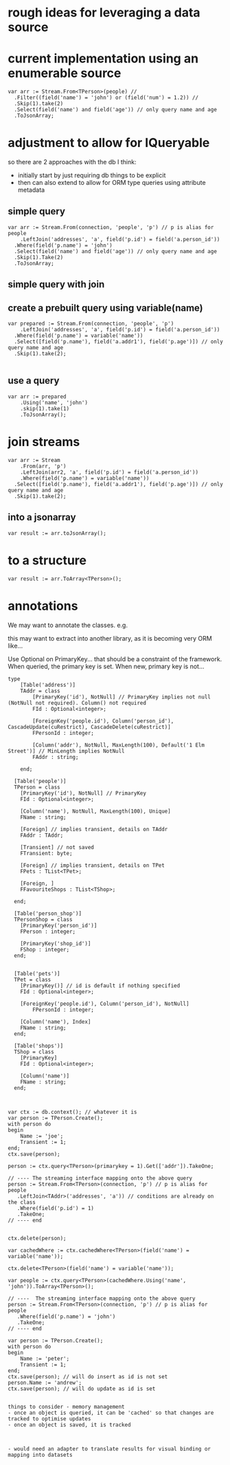 # rough ideas for leveraging a data source


# current implementation using an enumerable source
```
var arr := Stream.From<TPerson>(people) //
  .Filter((field('name') = 'john') or (field('num') = 1.2)) //
  .Skip(1).take(2)
  .Select(field('name') and field('age')) // only query name and age
  .ToJsonArray; 
```
# adjustment to allow for IQueryable


so there are 2 approaches with the db I think:
- initially start by just requiring db things to be explicit
- then can also extend to allow for ORM type queries using attribute metadata

## simple query

```  
var arr := Stream.From(connection, 'people', 'p') // p is alias for people
	.LeftJoin('addresses', 'a', field('p.id') = field('a.person_id'))
  .Where(field('p.name') = 'john')
  .Select(field('name') and field('age')) // only query name and age
  .Skip(1).Take(2)
  .ToJsonArray; 
```

## simple query with join
  
## create a prebuilt query using variable(name)

```
var prepared := Stream.From(connection, 'people', 'p')
	.LeftJoin('addresses', 'a', field('p.id') = field('a.person_id'))
  .Where(field('p.name') = variable('name'))
  .Select([field('p.name'), field('a.addr1'), field('p.age')]) // only query name and age
  .Skip(1).take(2);
  
```
  
## use a query
```  
var arr := prepared
	.Using('name', 'john')
	.skip(1).take(1)
	.ToJsonArray();
```
	
# join streams
```
var arr := Stream
	.From(arr, 'p')
	.LeftJoin(arr2, 'a', field('p.id') = field('a.person_id'))
	.Where(field('p.name') = variable('name'))
  .Select([field('p.name'), field('a.addr1'), field('p.age')]) // only query name and age
  .Skip(1).take(2);
```
## into a jsonarray
```
var result := arr.toJsonArray();
```

# to a structure

```
var result := arr.ToArray<TPerson>();

```

# annotations

We may want to annotate the classes. e.g.

this may want to extract into another library, as it is becoming very ORM like...

Use Optional on PrimaryKey... that should be a constraint of the framework. When queried, the primary key is set. When new, primary key is not...

```
type
	[Table('address')]
	TAddr = class
		[PrimaryKey('id'), NotNull] // PrimaryKey implies not null (NotNull not required). Column() not required
 		FId : Optional<integer>;
		
		[ForeignKey('people.id'), Column('person_id'), CascadeUpdate(cuRestrict), CascadeDelete(cuRestrict)]
		FPersonId : integer;
		
		[Column('addr'), NotNull, MaxLength(100), Default('1 Elm Street')] // MinLength implies NotNull
		FAddr : string;
		
	end;
	
  [Table('people')]
  TPerson = class
    [PrimaryKey('id'), NotNull] // PrimaryKey 
  	FId : Optional<integer>;
  	
  	[Column('name'), NotNull, MaxLength(100), Unique]
  	FName : string;
  	
  	[Foreign] // implies transient, details on TAddr
  	FAddr : TAddr;
  	
  	[Transient] // not saved
  	FTransient: byte;	
  	
  	[Foreign] // implies transient, details on TPet
  	FPets : TList<TPet>;
  	
  	[Foreign, ]
  	FFavouriteShops : TList<TShop>;
  	
  end;
  
  [Table('person_shop')]
  TPersonShop = class
  	[PrimaryKey('person_id')]
  	FPerson : integer;
  	
  	[PrimaryKey('shop_id')]
  	FShop : integer;
  end;
  

  [Table('pets')]
  TPet = class
  	[PrimaryKey()] // id is default if nothing specified
  	FId : Optional<integer>;
  	
  	[ForeignKey('people.id'), Column('person_id'), NotNull]
		FPersonId : integer;
  	
  	[Column('name'), Index]
  	FName : string;
  end;
  
  [Table('shops')]
  TShop = class
  	[PrimaryKey]
  	FId : Optional<integer>;
  	
  	[Column('name')]
  	FName : string;
  end;
  
  
```
	var ctx := db.context(); // whatever it is
	var person := TPerson.Create();
	with person do 
	begin
		Name := 'joe';
		Transient := 1;
	end;
	ctx.save(person); 
	 
	person := ctx.query<TPerson>(primarykey = 1).Get(['addr']).TakeOne;
	
	// ---- The streaming interface mapping onto the above query
	person := Stream.From<TPerson>(connection, 'p') // p is alias for people
	   .LeftJoin<TAddr>('addresses', 'a')) // conditions are already on the class
	   .Where(field('p.id') = 1)
	   .TakeOne; 
	// ---- end
	
	
	ctx.delete(person);
	
	var cachedWhere := ctx.cachedWhere<TPerson>(field('name') = variable('name'));

	ctx.delete<TPerson>(field('name') = variable('name'));
	
	var people := ctx.query<TPerson>(cachedWhere.Using('name', 'john')).ToArray<TPerson>();
	
	// ----  The streaming interface mapping onto the above query
	person := Stream.From<TPerson>(connection, 'p') // p is alias for people
	   .Where(field('p.name') = 'john')
	   .TakeOne; 
	// ---- end
	
	var person := TPerson.Create();
	with person do 
	begin
		Name := 'peter';
		Transient := 1;
	end;
	ctx.save(person); // will do insert as id is not set
	person.Name := 'andrew'; 
	ctx.save(person); // will do update as id is set
	

```

things to consider - memory management
- once an object is queried, it can be 'cached' so that changes are tracked to optimise updates
- once an object is saved, it is tracked



- would need an adapter to translate results for visual binding or mapping into datasets